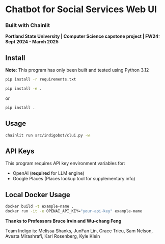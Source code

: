 # Chatbot for Social Services Web UI

### Built with Chainlit

**Portland State University | Computer Science capstone project | FW24: Sept 2024 - March 2025**

## Install

**Note**: This program has only been built and tested using Python 3.12

```bash
pip install -r requirements.txt
```

```bash
pip install -e .
```

or

```bash
pip install .
```

## Usage

```bash
chainlit run src/indigobot/clui.py -w
```

## API Keys

This program requires API key environment variables for:

- OpenAI (**required** for LLM engine)
- Google Places (Places lookup tool for supplementary info)

## Local Docker Usage

```bash
docker build -t example-name .
docker run -it -e OPENAI_API_KEY="your-api-key" example-name
```

**Thanks to Professors Bruce Irvin and Wu-chang Feng**

Team Indigo is:
Melissa Shanks, JunFan Lin, Grace Trieu, Sam Nelson, Avesta Mirashrafi, Karl Rosenberg, Kyle Klein
